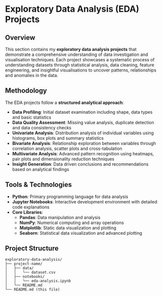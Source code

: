 # Exploratory Data Analysis (EDA) Projects

## Overview

This section contains my **exploratory data analysis projects** that demonstrate a comprehensive understanding of data investigation and visualisation techniques. Each project showcases a systematic process of understanding datasets through statistical analysis, data cleaning, feature engineering, and insightful visualisations to uncover patterns, relationships and anomalies in the data.

## Methodology

The EDA projects follow a **structured analytical approach**:
- **Data Profiling**: Initial dataset examination including shape, data types and basic statistics
- **Data Quality Assessment**: Missing value analysis, duplicate detection and data consistency checks
- **Univariate Analysis**: Distribution analysis of individual variables using histograms, box plots and summary statistics
- **Bivariate Analysis**: Relationship exploration between variables through correlation analysis, scatter plots and cross-tabulation
- **Multivariate Analysis**: Advanced pattern recognition using heatmaps, pair plots and dimensionality reduction techniques
- **Insight Generation**: Data driven conclusions and recommendations based on analytical findings

## Tools & Technologies

- **Python**: Primary programming language for data analysis
- **Jupyter Notebooks**: Interactive development environment with detailed code explanations
- **Core Libraries**:
  - **Pandas**: Data manipulation and analysis
  - **NumPy**: Numerical computing and array operations
  - **Matplotlib**: Static data visualization and plotting
  - **Seaborn**: Statistical data visualization and advanced plotting

## Project Structure

```
exploratory-data-analysis/
├── project-name/
│   ├── data/
│   │   └── dataset.csv
│   ├── notebooks/
│   │   └── eda-analysis.ipynb
│   └── README.md
└── README.md (this file)
```
